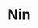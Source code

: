---
title: Nin
featuredImage: ../../images/region/region-nin.jpg
featuredImage_alt: nin_image
slug: nin
briefDescription: The small town of Nin is one of the oldest on the eastern Adriatic coast. Founded in the 9th century B.C., Nin was an important maritime and commercial center, and ancient Roman remains of the largest temple in this area date from the 1st century.
description: body.region.page.description.nin
prevSlug: zadar
prevTitle: Zadar
nextSlug: null
nextTitle: null
---